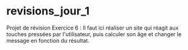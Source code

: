 # revisions_jour_1
Projet de révision
Exercice 6 :
Il faut ici réaliser un site qui réagit aux touches pressées par l'utilisateur, puis calculer son âge et changer le message en fonction du résultat.